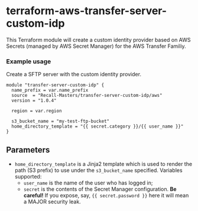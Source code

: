 # terraform-aws-transfer-server-custom-idp

This Terraform module will create a custom identity provider based on AWS Secrets (managed by AWS Secret Manager) for the AWS Transfer Familiy.

### Example usage
Create a SFTP server with the custom identity provider.

```hcl
module "transfer-server-custom-idp" {
  name_prefix = var.name_prefix
  source  = "Recall-Masters/transfer-server-custom-idp/aws"
  version = "1.0.4"

  region = var.region
  
  s3_bucket_name = "my-test-ftp-bucket"
  home_directory_template = "{{ secret.category }}/{{ user_name }}"
}
```

## Parameters

* `home_directory_template` is a Jinja2 template which is used to render the path (S3 prefix) to use under the `s3_bucket_name` specified. Variables supported:
  * `user_name` is the name of the user who has logged in;
  * `secret` is the contents of the Secret Manager configuration. **Be careful!** If you expose, say, `{{ secret.password }}` here it will mean a MAJOR security leak.
